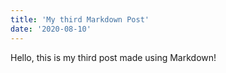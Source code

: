 ```yaml
---
title: 'My third Markdown Post'
date: '2020-08-10'
---
```


Hello, this is my third post made using Markdown!
